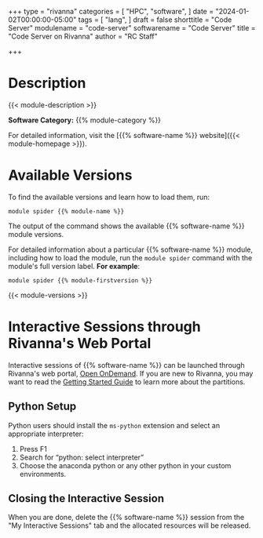 +++
type = "rivanna"
categories = [
  "HPC",
  "software",
]
date = "2024-01-02T00:00:00-05:00"
tags = [
  "lang",
]
draft = false
shorttitle = "Code Server"
modulename = "code-server"
softwarename = "Code Server"
title = "Code Server on Rivanna"
author = "RC Staff"

+++

# Description
{{< module-description >}}

**Software Category:** {{% module-category %}}

For detailed information, visit the [{{% software-name %}} website]({{< module-homepage >}}).

# Available Versions
To find the available versions and learn how to load them, run:
```
module spider {{% module-name %}}
```

The output of the command shows the available {{% software-name %}} module versions.

For detailed information about a particular {{% software-name %}} module, including how to load the module, run the `module spider` command with the module's full version label. __For example__:
```
module spider {{% module-firstversion %}}
```

{{< module-versions >}}

# Interactive Sessions through Rivanna's Web Portal

Interactive sessions of {{% software-name %}} can be launched through Rivanna's web portal, [Open OnDemand](/userinfo/hpc/ood/overview).
If you are new to Rivanna, you may want to read the [Getting Started Guide](/userinfo/hpc/overview/#get-started) to learn more about the partitions.

## Python Setup

Python users should install the `ms-python` extension and select an appropriate interpreter:

1. Press F1
1. Search for “python: select interpreter”
1. Choose the anaconda python or any other python in your custom environments.

## Closing the Interactive Session
When you are done, delete the {{% software-name %}} session from the "My Interactive Sessions" tab and the allocated resources will be released.
